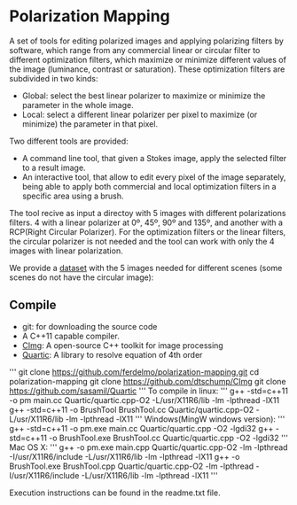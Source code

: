 # Polarization Mapping
A set of tools for editing polarized images and applying polarizing filters by software, which range from any commercial linear or circular filter to different optimization filters, which maximize or minimize different values of the image (luminance, contrast or saturation). These optimization filters are subdivided in two kinds:
- Global: select the best linear polarizer to maximize or minimize the parameter in the whole image.
- Local: select a different linear polarizer per pixel to maximize (or minimize) the parameter in that pixel.

Two different tools are provided:
- A command line tool, that given a Stokes image, apply the selected filter to a result image.
- An interactive tool, that allow to edit every pixel of the image separately, being able to apply both commercial and local optimization filters in a specific area using a brush.

The tool recive as input a directoy with 5 images with different polarizations filters. 4 with a linear polarizer at 0º, 45º, 90º and 135º, and another with a RCP(Right Circular Polarizer). For the optimization filters or the linear filters, the circular polarizer is not needed and the tool can work with only the 4 images with linear polarization.

We provide a [dataset](http://dx.doi.org/10.17632/s4sc8zt4sx.1) with the 5 images needed for different scenes (some scenes do not have the circular image): 

## Compile
- git: for downloading the source code
- A C++11 capable compiler.
- [CImg](https://github.com/dtschump/CImg): A open-source C++ toolkit for image processing
- [Quartic](https://github.com/sasamil/Quartic): A library to resolve equation of 4th order

'''
git clone https://github.com/ferdelmo/polarization-mapping.git
cd polarization-mapping
git clone https://github.com/dtschump/CImg
git clone https://github.com/sasamil/Quartic
'''
To compile in linux:
'''
g++ -std=c++11  -o pm main.cc Quartic/quartic.cpp-O2 -L/usr/X11R6/lib -lm -lpthread -lX11
g++ -std=c++11  -o BrushTool BrushTool.cc Quartic/quartic.cpp-O2 -L/usr/X11R6/lib -lm -lpthread -lX11
'''
Windows(MingW windows version):
'''
g++ -std=c++11 -o pm.exe main.cc Quartic/quartic.cpp -O2 -lgdi32
g++ -std=c++11 -o BrushTool.exe BrushTool.cc Quartic/quartic.cpp -O2 -lgdi32
'''
Mac OS X:
'''
g++ -o pm.exe main.cpp Quartic/quartic.cpp-O2 -lm -lpthread -I/usr/X11R6/include -L/usr/X11R6/lib -lm -lpthread -lX11
g++ -o BrushTool.exe BrushTool.cpp Quartic/quartic.cpp-O2 -lm -lpthread -I/usr/X11R6/include -L/usr/X11R6/lib -lm -lpthread -lX11
'''

Execution instructions can be found in the readme.txt file.